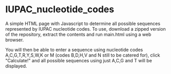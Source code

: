 # IUPAC_nucleotide_codes
A simple HTML page with Javascript to determine all possible sequences represented by IUPAC nucleotide codes. To use, download a zipped version of the repository, extract the contents and run main.html using a web browser.

You will then be able to enter a sequence using nucleotide codes A,C,G,T,R,Y,S,W,K or M (codes B,D,H,V and N still to be catered for), click "Calculate!" and all possible sequences using just A,C,G and T will be displayed.
